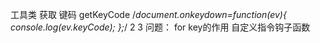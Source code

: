 工具类
    获取 键码
    getKeyCode
    /*document.onkeydown=function(ev){
            console.log(ev.keyCode);
    };*/
    2
    3
   问题：
  for key的作用
  自定义指令钩子函数
